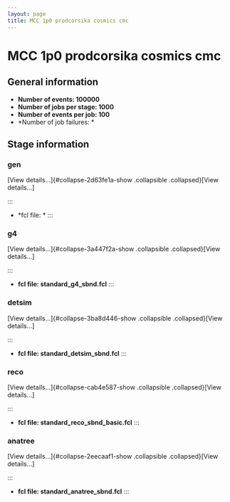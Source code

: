 ```yaml
---
layout: page
title: MCC 1p0 prodcorsika cosmics cmc
---
```




MCC 1p0 prodcorsika cosmics cmc
==================================================================================



General information 
----------------------------------------------------------

-   **Number of events: 100000**
-   **Number of jobs per stage: 1000**
-   **Number of events per job: 100**
-   \*Number of job failures: \*



Stage information 
------------------------------------------------------



### gen 

[View details\...]{#collapse-2d63fe1a-show .collapsible
.collapsed}[View details\...]

::: 
-   \*fcl file: \*
:::



### g4 

[View details\...]{#collapse-3a447f2a-show .collapsible
.collapsed}[View details\...]

::: 
-   **fcl file: standard\_g4\_sbnd.fcl**
:::



### detsim 

[View details\...]{#collapse-3ba8d446-show .collapsible
.collapsed}[View details\...]

::: 
-   **fcl file: standard\_detsim\_sbnd.fcl**
:::



### reco 

[View details\...]{#collapse-cab4e587-show .collapsible
.collapsed}[View details\...]

::: 
-   **fcl file: standard\_reco\_sbnd\_basic.fcl**
:::



### anatree 

[View details\...]{#collapse-2eecaaf1-show .collapsible
.collapsed}[View details\...]

::: 
-   **fcl file: standard\_anatree\_sbnd.fcl**
:::
